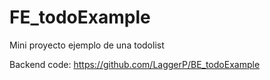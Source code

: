 # FE_todoExample
Mini proyecto ejemplo de una todolist

Backend code: https://github.com/LaggerP/BE_todoExample
